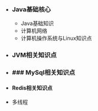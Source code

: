 - ### Java基础核心
  
  - Java基础知识
  - 计算机网络
  - 计算机操作系统与Linux知识点
  
- ### JVM相关知识点

- ### ### MySql相关知识点

- #### Redis相关知识点

- 多线程

